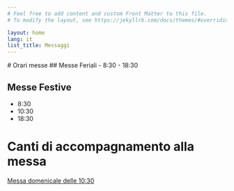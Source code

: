 ```yaml
---
# Feel free to add content and custom Front Matter to this file.
# To modify the layout, see https://jekyllrb.com/docs/themes/#overriding-theme-defaults

layout: home
lang: it
list_title: Messaggi
---
```

<div/>
# Orari messe
## Messe Feriali
- 8:30
- 18:30

## Messe Festive
- 8:30
- 10:30
- 18:30

# Canti di accompagnamento alla messa
[Messa domenicale delle 10:30](canti/canti_dieci_mezza)